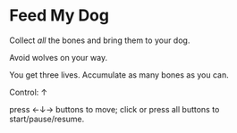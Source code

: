 # Feed My Dog

Collect *all* the bones and bring them to your dog.

Avoid wolves on your way.

You get three lives. Accumulate as many bones as you can.

Control: ↑

   press  ←↓→ buttons to move; click or press all buttons to start/pause/resume.
